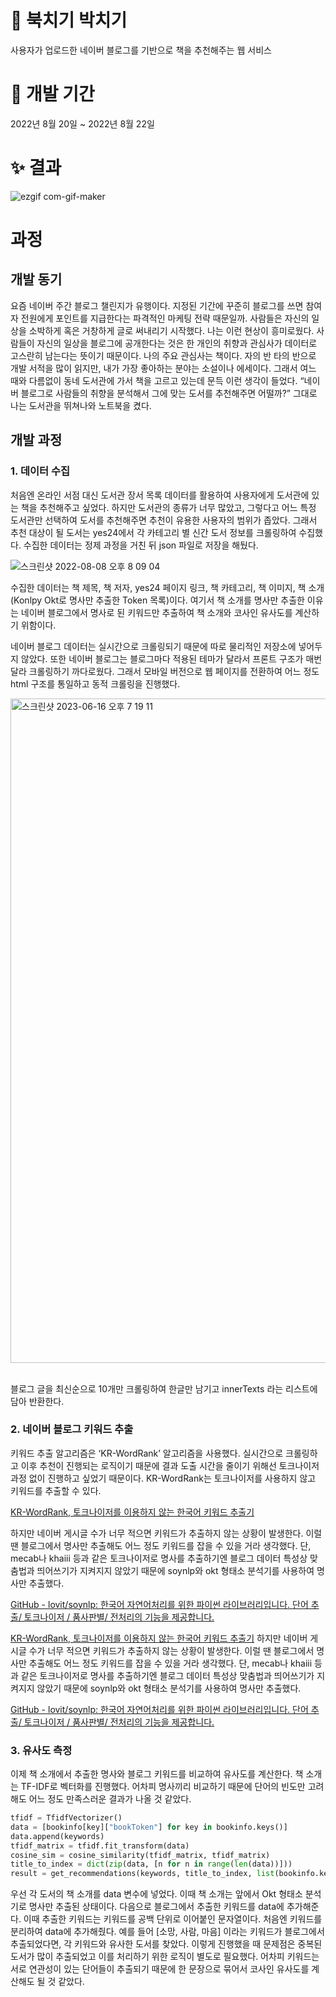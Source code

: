 # 📖 북치기 박치기
사용자가 업로드한 네이버 블로그를 기반으로 책을 추천해주는 웹 서비스

# 📆 개발 기간
2022년 8월 20일 ~ 2022년 8월 22일

# ✨ 결과

![ezgif com-gif-maker](https://user-images.githubusercontent.com/78461009/183413533-d7179f1b-6afa-4acf-a8f5-827554346ab3.gif)


# 과정
## 개발 동기
요즘 네이버 주간 블로그 챌린지가 유행이다. 지정된 기간에 꾸준히 블로그를 쓰면 참여자 전원에게 포인트를 지급한다는 파격적인 마케팅 전략 때문일까. 사람들은 자신의 일상을 소박하게 혹은 거창하게 글로 써내리기 시작했다. 나는 이런 현상이 흥미로웠다. 사람들이 자신의 일상을 블로그에 공개한다는 것은 한 개인의 취향과 관심사가 데이터로 고스란히 남는다는 뜻이기 때문이다. 
나의 주요 관심사는 책이다. 자의 반 타의 반으로 개발 서적을 많이 읽지만, 내가 가장 좋아하는 분야는 소설이나 에세이다. 그래서 여느 때와 다름없이 동네 도서관에 가서 책을 고르고 있는데 문득 이런 생각이 들었다. 
“네이버 블로그로 사람들의 취향을 분석해서 그에 맞는 도서를 추천해주면 어떨까?”
그대로 나는 도서관을 뛰쳐나와 노트북을 켰다.

## 개발 과정
### 1. 데이터 수집

처음엔 온라인 서점 대신 도서관 장서 목록 데이터를 활용하여 사용자에게 도서관에 있는 책을 추천해주고 싶었다. 하지만 도서관의 종류가 너무 많았고, 그렇다고 어느 특정 도서관만 선택하여 도서를 추천해주면 추천이 유용한 사용자의 범위가 좁았다. 
그래서 추천 대상이 될 도서는 yes24에서 각 카테고리 별 신간 도서 정보를 크롤링하여 수집했다. 수집한 데이터는 정제 과정을 거친 뒤 json 파일로 저장을 해뒀다. 


![스크린샷 2022-08-08 오후 8 09 04](https://user-images.githubusercontent.com/78461009/183406817-0e72f9c3-b584-4e65-935f-2eb38dbf2785.png)

수집한 데이터는 책 제목, 책 저자, yes24 페이지 링크, 책 카테고리, 책 이미지, 책 소개 (Konlpy Okt로 명사만 추출한 Token 목록)이다.
여기서 책 소개를 명사만 추출한 이유는 네이버 블로그에서 명사로 된 키워드만 추출하여 책 소개와 코사인 유사도를 계산하기 위함이다.

네이버 블로그 데이터는 실시간으로 크롤링되기 때문에 따로 물리적인 저장소에 넣어두지 않았다. 또한 네이버 블로그는 블로그마다 적용된 테마가 달라서 프론트 구조가 매번 달라 크롤링하기 까다로웠다. 그래서 모바일 버전으로 웹 페이지를 전환하여 어느 정도 html 구조를 통일하고 동적 크롤링을 진행했다.

<img width="1063" alt="스크린샷 2023-06-16 오후 7 19 11" src="https://github.com/xiu0327/bookRecommend/assets/78461009/0334c258-506a-43e5-964c-c636b10c45ef">
<br>
<br>

블로그 글을 최신순으로 10개만 크롤링하여 한글만 남기고 innerTexts 라는 리스트에 담아 반환한다.

### 2. 네이버 블로그 키워드 추출

키워드 추출 알고리즘은 ‘KR-WordRank’ 알고리즘을 사용했다. 실시간으로 크롤링하고 이후 추천이 진행되는 로직이기 때문에 결과 도출 시간을 줄이기 위해선 토크나이저 과정 없이 진행하고 싶었기 때문이다. KR-WordRank는 토크나이저를 사용하지 않고 키워드를 추출할 수 있다.

 [KR-WordRank, 토크나이저를 이용하지 않는 한국어 키워드 추출기](https://lovit.github.io/nlp/2018/04/16/krwordrank/) 

하지만 네이버 게시글 수가 너무 적으면 키워드가 추출하지 않는 상황이 발생한다. 이럴 땐 블로그에서 명사만 추출해도 어느 정도 키워드를 잡을 수 있을 거라 생각했다. 단, mecab나 khaiii 등과 같은 토크나이저로 명사를 추출하기엔 블로그 데이터 특성상 맞춤법과 띄어쓰기가 지켜지지 않았기 때문에 soynlp와 okt 형태소 분석기를 사용하여 명사만 추출했다. 

[GitHub - lovit/soynlp: 한국어 자연어처리를 위한 파이썬 라이브러리입니다. 단어 추출/ 토크나이저 / 품사판별/ 전처리의 기능을 제공합니다.](https://github.com/lovit/soynlp)

[KR-WordRank, 토크나이저를 이용하지 않는 한국어 키워드 추출기](https://lovit.github.io/nlp/2018/04/16/krwordrank/)
하지만 네이버 게시글 수가 너무 적으면 키워드가 추출하지 않는 상황이 발생한다. 이럴 땐 블로그에서 명사만 추출해도 어느 정도 키워드를 잡을 수 있을 거라 생각했다. 단, mecab나 khaiii 등과 같은 토크나이저로 명사를 추출하기엔 블로그 데이터 특성상 맞춤법과 띄어쓰기가 지켜지지 않았기 때문에 soynlp와 okt 형태소 분석기를 사용하여 명사만 추출했다. 

[GitHub - lovit/soynlp: 한국어 자연어처리를 위한 파이썬 라이브러리입니다. 단어 추출/ 토크나이저 / 품사판별/ 전처리의 기능을 제공합니다.](https://github.com/lovit/soynlp)

### 3. 유사도 측정

이제 책 소개에서 추출한 명사와 블로그 키워드를 비교하여 유사도를 계산한다. 
책 소개는 TF-IDF로 벡터화를 진행했다. 어차피 명사끼리 비교하기 때문에 단어의 빈도만 고려해도 어느 정도 만족스러운 결과가 나올 것 같았다.

```python
tfidf = TfidfVectorizer()
data = [bookinfo[key]["bookToken"] for key in bookinfo.keys()]
data.append(keywords)
tfidf_matrix = tfidf.fit_transform(data)
cosine_sim = cosine_similarity(tfidf_matrix, tfidf_matrix)
title_to_index = dict(zip(data, [n for n in range(len(data))]))
result = get_recommendations(keywords, title_to_index, list(bookinfo.keys()), cosine_sim)
```

우선 각 도서의 책 소개를 data 변수에 넣었다. 이때 책 소개는 앞에서 Okt 형태소 분석기로 명사만 추출된 상태이다. 다음으로 블로그에서 추출한 키워드를 data에 추가해준다. 이때 추출한 키워드는 키워드를 공백 단위로 이어붙인 문자열이다.
처음엔 키워드를 분리하여 data에 추가해줬다. 예를 들어 [소망, 사람, 마음] 이라는 키워드가 블로그에서 추출되었다면, 각 키워드와 유사한 도서를 찾았다. 이렇게 진행했을 때 문제점은 중복된 도서가 많이 추출되었고 이를 처리하기 위한 로직이 별도로 필요했다. 어차피 키워드는 서로 연관성이 있는 단어들이 추출되기 때문에 한 문장으로 묶어서 코사인 유사도를 계산해도 될 것 같았다.

